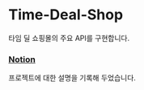 # Time-Deal-Shop
타임 딜 쇼핑몰의 주요 API를 구현합니다.

### [Notion](https://kkumta.notion.site/Time-Deal-Server-39ffac2952894844be044af30cf502cc)
프로젝트에 대한 설명을 기록해 두었습니다.